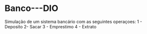 # Banco---DIO
Simulação de um sistema bancário com as seguintes operaçoes:
1 - Deposito
2- Sacar
3 - Emprestimo 
4 - Extrato

